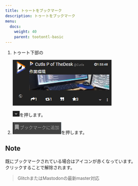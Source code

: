 ```yaml
---
title: トゥートをブックマーク
description: トゥートをブックマーク
menu:
  docs:
    weight: 40
    parent: tootontl-basic
---
```


1. トゥート下部の  

   ![toottl14](https://raw.githubusercontent.com/cutls/TheDeskDocs/master/media/toottl14.png)  

   ![toottl15](https://raw.githubusercontent.com/cutls/TheDeskDocs/master/media/toottl15.png)を押します。

2. ![toottl29](https://raw.githubusercontent.com/cutls/TheDeskDocs/master/media/toottl29.png)を押します。

## Note

既にブックマークされている場合はアイコンが赤くなっています。  
クリックすることで解除されます。

> GlitchまたはMastodonの最新master対応
